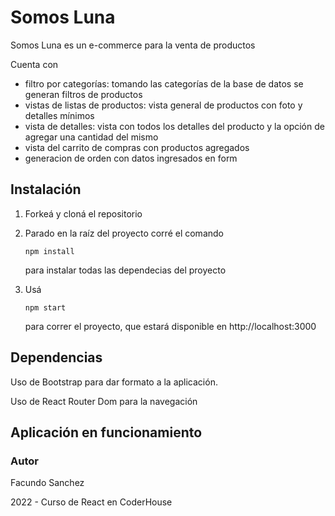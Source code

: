 # Somos Luna

Somos Luna es un e-commerce para la venta de productos 

Cuenta con

- filtro por categorías: tomando las categorías de la base de datos se generan filtros de productos
- vistas de listas de productos: vista general de productos con foto y detalles mínimos
- vista de detalles: vista con todos los detalles del producto y la opción de agregar una cantidad del mismo
- vista del carrito de compras con productos agregados
- generacion de orden con datos ingresados en form


## Instalación

1. Forkeá y cloná el repositorio

2. Parado en la raíz del proyecto corré el comando 
   ```
   npm install
   ```
    para instalar todas las dependecias del proyecto

3. Usá 
   ```
   npm start
   ```
    para correr el proyecto, que estará disponible en http://localhost:3000



## Dependencias

Uso de Bootstrap para dar formato a la aplicación.

Uso de React Router Dom para la navegación


## Aplicación en funcionamiento



### Autor

Facundo Sanchez

2022 - Curso de React en CoderHouse
